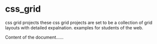 # css_grid
css grid projects
these css grid projects are set to be a collection of grid layouts with detailed expalnation.
examples for students of the web.

<!DOCTYPE html>
<html>
<head>
<meta charset="UTF-8">
<title>Title of the document</title>
</head>

<body>
Content of the document......
</body>

</html>
